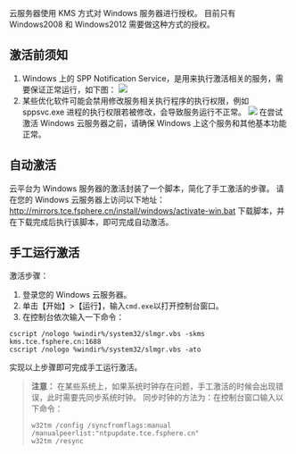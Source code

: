 云服务器使用 KMS 方式对 Windows 服务器进行授权。
目前只有 Windows2008 和 Windows2012 需要做这种方式的授权。
## 激活前须知
1. Windows 上的 SPP Notification Service，是用来执行激活相关的服务，需要保证正常运行，如下图：
![](http://imgcache.tcecqpoc.fsphere.cn/image/mccdn.qcloud.com/img56b1caa1eec42.png)
2. 某些优化软件可能会禁用修改服务相关执行程序的执行权限，例如 sppsvc.exe 进程的执行权限若被修改，会导致服务运行不正常。
![](http://imgcache.tcecqpoc.fsphere.cn/image/mc.qcloudimg.com/static/img/685fe41ef992f11ba305dfb570cb916c/21.png)
 在尝试激活 Windows 云服务器之前，请确保 Windows 上这个服务和其他基本功能正常。
 
## 自动激活
云平台为 Windows 服务器的激活封装了一个脚本，简化了手工激活的步骤。
请在您的 Windows 云服务器上访问以下地址：http://mirrors.tce.fsphere.cn/install/windows/activate-win.bat 下载脚本，并在下载完成后执行该脚本，即可完成自动激活。

## 手工运行激活
激活步骤：
1. 登录您的 Windows 云服务器。
2. 单击【开始】>【运行】，输入`cmd.exe`以打开控制台窗口。
3. 在控制台依次输入一下命令：
```
cscript /nologo %windir%/system32/slmgr.vbs -skms kms.tce.fsphere.cn:1688
cscript /nologo %windir%/system32/slmgr.vbs -ato
```

实现以上步骤即可完成手工运行激活。

>**注意：**
> 在某些系统上，如果系统时钟存在问题，手工激活的时候会出现错误，此时需要先同步系统时钟。
> 同步时钟的方法为：在控制台窗口输入以下命令：
>```
>w32tm /config /syncfromflags:manual /manualpeerlist:"ntpupdate.tce.fsphere.cn"
>w32tm /resync
>```



